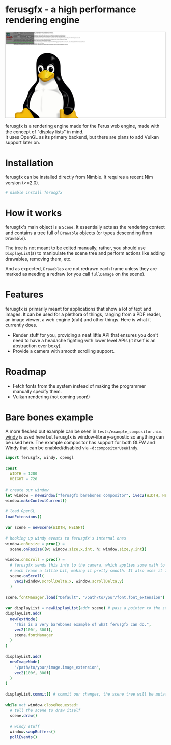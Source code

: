 # ferusgfx - a high performance rendering engine
![ferusgfx's example compositor](https://github.com/ferus-web/ferusgfx/blob/1.0.0/media/example_compositor.jpg)

ferusgfx is a rendering engine made for the Ferus web engine, made with the concept of "display lists" in mind. \
It uses OpenGL as its primary backend, but there are plans to add Vulkan support later on.

# Installation
ferusgfx can be installed directly from Nimble. It requires a recent Nim version (>=2.0).
```bash
# nimble install ferusgfx
```

# How it works
ferusgfx's main object is a `Scene`. It essentially acts as the rendering context and contains a tree full of `Drawable` objects (or types descending from `Drawable`).

The tree is not meant to be edited manually, rather, you should use `DisplayList`(s) to manipulate the scene tree and perform actions like adding drawables, removing them, etc.

And as expected, `Drawable`s are not redrawn each frame unless they are marked as needing a redraw (or you call `fullDamage` on the scene).

# Features
ferusgfx is primarily meant for applications that show a lot of text and images. It can be used for a plethora of things, ranging from a PDF reader, an image viewer, a web engine (duh) and other things. Here is what it currently does.
- Render stuff for you, providing a neat little API that ensures you don't need to have a headache fighting with lower level APIs (it itself is an abstraction over boxy).
- Provide a camera with smooth scrolling support.

# Roadmap
- Fetch fonts from the system instead of making the programmer manually specify them.
- Vulkan rendering (not coming soon!)

# Bare bones example
A more fleshed out example can be seen in `tests/example_compositor.nim`. \
[windy](https://github.com/treeform/windy) is used here but ferusgfx is window-library-agnostic so anything can be used here. The example compositor has support for both GLFW and Windy that can be enabled/disabled via `-d:compositorUseWindy`.
```nim
import ferusgfx, windy, opengl

const
  WIDTH = 1280
  HEIGHT = 720

# create our window
let window = newWindow("ferusgfx barebones compositor", ivec2(WIDTH, HEIGHT))
window.makeContextCurrent()

# load OpenGL
loadExtensions()

var scene = newScene(WIDTH, HEIGHT)

# hooking up windy events to ferusgfx's internal ones
window.onResize = proc() =
  scene.onResize((w: window.size.x.int, h: window.size.y.int))

window.onScroll = proc() =
  # ferusgfx sends this info to the camera, which applies some math to scroll the view
  # each frame a little bit, making it pretty smooth. It also uses it for some rudimentary culling logic.
  scene.onScroll(
    vec2(window.scrollDelta.x, window.scrollDelta.y)
  )

scene.fontManager.load("Default", "/path/to/your/font.font_extension")

var displayList = newDisplayList(addr scene) # pass a pointer to the scene
displayList.add(
  newTextNode(
    "This is a very barebones example of what ferusgfx can do.",
    vec2(100f, 300f),
    scene.fontManager
  )
)

displayList.add(
  newImageNode(
    "/path/to/your/image.image_extension",
    vec2(100f, 800f)
  )
)

displayList.commit() # commit our changes, the scene tree will be mutated by the display list accordingly.

while not window.closeRequested:
  # tell the scene to draw itself
  scene.draw()
  
  # windy stuff
  window.swapBuffers()
  pollEvents()
```
